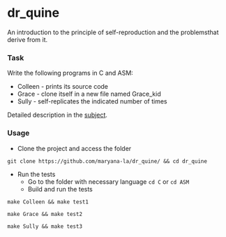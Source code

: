 # dr_quine
An introduction to the principle of self-reproduction and the problemsthat derive from it.

### Task
Write the following programs in C and ASM:

- Colleen - prints its source code
- Grace - clone itself in a new file named Grace_kid
- Sully - self-replicates the indicated number of times

Detailed description in the [subject].

### Usage
- Clone the project and access the folder
```
git clone https://github.com/maryana-la/dr_quine/ && cd dr_quine
```

- Run the tests
  - Go to the folder with necessary language ``cd C`` or ``cd ASM``
  - Build and run the tests
```
make Colleen && make test1
```

```
make Grace && make test2
```

```
make Sully && make test3
```

[subject]: https://github.com/maryana-la/dr_quine/blob/master/dr_quine%20subject.pdf
